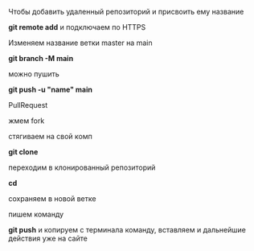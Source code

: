 Чтобы добавить удаленный репозиторий и присвоить ему название

**git remote add** и подключаем по HTTPS

Изменяем название ветки master на main

**git branch -M main**

можно пушить

**git push -u "name" main**

PullRequest

жмем fork

стягиваем на свой комп

**git clone**

переходим в клонированный репозиторий

**cd <name>**

сохраняем в новой ветке 

пишем команду

**git push**
и копируем с терминала команду, вставляем и дальнейшие действия уже на сайте

